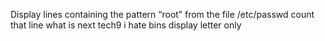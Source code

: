Display lines containing the pattern “root” from the file /etc/passwd
count that line
what is next tech9
i hate bins
display letter only
